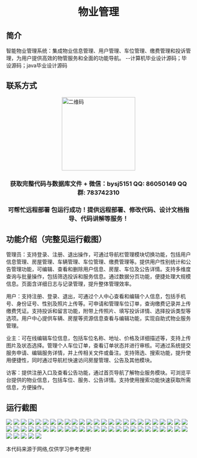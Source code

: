 <p><h1 align="center">物业管理</h1></p>

## 简介
智能物业管理系统：集成物业信息管理、用户管理、车位管理、缴费管理和投诉管理，为用户提供高效的物管服务和全面的功能导航。    --计算机毕业设计源码；毕设源码；java毕业设计源码


## 联系方式
<img src="https://bs-1329754181.cos.ap-shanghai.myqcloud.com/wx.jpg" alt="二维码" style="display: block; margin: 0 auto;" width="200px">
<p><h3 align="center">获取完整代码与数据库文件 + 微信：bysj5151 QQ: 86050149 QQ群: 783742310</h3></p>
<p><h3 align="center">可帮忙远程部署 包运行成功！提供远程部署、修改代码、设计文档指导、代码讲解等服务！</h3></p>

## 功能介绍（完整见运行截图）
管理员：支持登录、注册、退出操作，可通过导航栏管理模块切换功能，包括用户信息管理、房屋管理、车辆管理、车位管理、缴费管理等。提供用户性别统计和公告管理功能，可编辑、查看和删除用户信息、房屋、车位及公告详情。支持多维度查询与批量操作，包括筛选投诉和服务信息。通过数据分页功能，便捷处理大规模信息。页面含详细日志与记录管理，提升整体管理效率。

用户：支持注册、登录、退出，可通过个人中心查看和编辑个人信息，包括手机号、身份证号、性别及照片上传等。可申请和管理车位订单，查询缴费记录并上传缴费凭证。支持投诉和留言功能，附带上传照片、填写投诉详情、选择投诉类型等选项。用户中心提供车辆、房屋等资源信息查看与编辑功能，实现自助式物业服务管理。

业主：可在线编辑车位信息，包括车位名称、地址、价格及详细描述等，支持上传图片及状态选择。管理个人车位订单，查看订单状态并进行审核。可通过系统提交服务申请、编辑服务详情，并上传相关文件或备注。支持筛选、搜索功能，提升使用便捷性，同时通过导航栏快速访问房屋管理、公告及其他模块。

访客：提供注册入口及查看公告功能，通过首页导航了解物业服务模块。可浏览平台提供的物业信息，包括车位、服务、公告详情。支持使用搜索功能快速获取所需信息，方便操作。


## 运行截图
![](https://bs-1329754181.cos.ap-shanghai.myqcloud.com/ssm/PropertyManagement/img/001.jpg)
![](https://bs-1329754181.cos.ap-shanghai.myqcloud.com/ssm/PropertyManagement/img/002.jpg)
![](https://bs-1329754181.cos.ap-shanghai.myqcloud.com/ssm/PropertyManagement/img/003.jpg)
![](https://bs-1329754181.cos.ap-shanghai.myqcloud.com/ssm/PropertyManagement/img/004.jpg)
![](https://bs-1329754181.cos.ap-shanghai.myqcloud.com/ssm/PropertyManagement/img/005.jpg)
![](https://bs-1329754181.cos.ap-shanghai.myqcloud.com/ssm/PropertyManagement/img/006.jpg)
![](https://bs-1329754181.cos.ap-shanghai.myqcloud.com/ssm/PropertyManagement/img/007.jpg)
![](https://bs-1329754181.cos.ap-shanghai.myqcloud.com/ssm/PropertyManagement/img/008.jpg)
![](https://bs-1329754181.cos.ap-shanghai.myqcloud.com/ssm/PropertyManagement/img/009.jpg)
![](https://bs-1329754181.cos.ap-shanghai.myqcloud.com/ssm/PropertyManagement/img/010.jpg)
![](https://bs-1329754181.cos.ap-shanghai.myqcloud.com/ssm/PropertyManagement/img/011.jpg)
![](https://bs-1329754181.cos.ap-shanghai.myqcloud.com/ssm/PropertyManagement/img/012.jpg)
![](https://bs-1329754181.cos.ap-shanghai.myqcloud.com/ssm/PropertyManagement/img/013.jpg)
![](https://bs-1329754181.cos.ap-shanghai.myqcloud.com/ssm/PropertyManagement/img/014.jpg)
![](https://bs-1329754181.cos.ap-shanghai.myqcloud.com/ssm/PropertyManagement/img/015.jpg)
![](https://bs-1329754181.cos.ap-shanghai.myqcloud.com/ssm/PropertyManagement/img/016.jpg)
![](https://bs-1329754181.cos.ap-shanghai.myqcloud.com/ssm/PropertyManagement/img/017.jpg)
![](https://bs-1329754181.cos.ap-shanghai.myqcloud.com/ssm/PropertyManagement/img/018.jpg)
![](https://bs-1329754181.cos.ap-shanghai.myqcloud.com/ssm/PropertyManagement/img/019.jpg)
![](https://bs-1329754181.cos.ap-shanghai.myqcloud.com/ssm/PropertyManagement/img/020.jpg)
![](https://bs-1329754181.cos.ap-shanghai.myqcloud.com/ssm/PropertyManagement/img/021.jpg)
![](https://bs-1329754181.cos.ap-shanghai.myqcloud.com/ssm/PropertyManagement/img/022.jpg)
![](https://bs-1329754181.cos.ap-shanghai.myqcloud.com/ssm/PropertyManagement/img/023.jpg)
![](https://bs-1329754181.cos.ap-shanghai.myqcloud.com/ssm/PropertyManagement/img/024.jpg)
![](https://bs-1329754181.cos.ap-shanghai.myqcloud.com/ssm/PropertyManagement/img/025.jpg)
![](https://bs-1329754181.cos.ap-shanghai.myqcloud.com/ssm/PropertyManagement/img/026.jpg)
![](https://bs-1329754181.cos.ap-shanghai.myqcloud.com/ssm/PropertyManagement/img/027.jpg)
![](https://bs-1329754181.cos.ap-shanghai.myqcloud.com/ssm/PropertyManagement/img/028.jpg)
![](https://bs-1329754181.cos.ap-shanghai.myqcloud.com/ssm/PropertyManagement/img/029.jpg)
![](https://bs-1329754181.cos.ap-shanghai.myqcloud.com/ssm/PropertyManagement/img/030.jpg)
![](https://bs-1329754181.cos.ap-shanghai.myqcloud.com/ssm/PropertyManagement/img/031.jpg)
![](https://bs-1329754181.cos.ap-shanghai.myqcloud.com/ssm/PropertyManagement/img/032.jpg)
![](https://bs-1329754181.cos.ap-shanghai.myqcloud.com/ssm/PropertyManagement/img/033.jpg)
![](https://bs-1329754181.cos.ap-shanghai.myqcloud.com/ssm/PropertyManagement/img/034.jpg)
![](https://bs-1329754181.cos.ap-shanghai.myqcloud.com/ssm/PropertyManagement/img/035.jpg)
![](https://bs-1329754181.cos.ap-shanghai.myqcloud.com/ssm/PropertyManagement/img/036.jpg)
![](https://bs-1329754181.cos.ap-shanghai.myqcloud.com/ssm/PropertyManagement/img/037.jpg)
![](https://bs-1329754181.cos.ap-shanghai.myqcloud.com/ssm/PropertyManagement/img/038.jpg)
![](https://bs-1329754181.cos.ap-shanghai.myqcloud.com/ssm/PropertyManagement/img/039.jpg)
![](https://bs-1329754181.cos.ap-shanghai.myqcloud.com/ssm/PropertyManagement/img/040.jpg)
![](https://bs-1329754181.cos.ap-shanghai.myqcloud.com/ssm/PropertyManagement/img/041.jpg)
![](https://bs-1329754181.cos.ap-shanghai.myqcloud.com/ssm/PropertyManagement/img/042.jpg)
![](https://bs-1329754181.cos.ap-shanghai.myqcloud.com/ssm/PropertyManagement/img/043.jpg)
![](https://bs-1329754181.cos.ap-shanghai.myqcloud.com/ssm/PropertyManagement/img/044.jpg)
![](https://bs-1329754181.cos.ap-shanghai.myqcloud.com/ssm/PropertyManagement/img/045.jpg)
![](https://bs-1329754181.cos.ap-shanghai.myqcloud.com/ssm/PropertyManagement/img/046.jpg)
![](https://bs-1329754181.cos.ap-shanghai.myqcloud.com/ssm/PropertyManagement/img/047.jpg)
![](https://bs-1329754181.cos.ap-shanghai.myqcloud.com/ssm/PropertyManagement/img/048.jpg)
![](https://bs-1329754181.cos.ap-shanghai.myqcloud.com/ssm/PropertyManagement/img/049.jpg)
![](https://bs-1329754181.cos.ap-shanghai.myqcloud.com/ssm/PropertyManagement/img/050.jpg)
![](https://bs-1329754181.cos.ap-shanghai.myqcloud.com/ssm/PropertyManagement/img/051.jpg)
![](https://bs-1329754181.cos.ap-shanghai.myqcloud.com/ssm/PropertyManagement/img/052.jpg)
![](https://bs-1329754181.cos.ap-shanghai.myqcloud.com/ssm/PropertyManagement/img/053.jpg)
![](https://bs-1329754181.cos.ap-shanghai.myqcloud.com/ssm/PropertyManagement/img/054.jpg)
![](https://bs-1329754181.cos.ap-shanghai.myqcloud.com/ssm/PropertyManagement/img/055.jpg)

<p>本代码来源于网络,仅供学习参考使用!</p>
